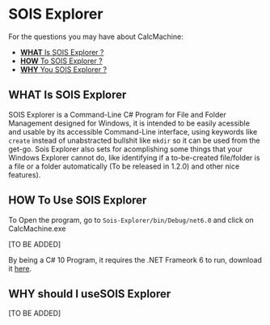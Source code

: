 # SOIS Explorer

For the questions you may have about CalcMachine:

- [**WHAT** Is SOIS Explorer ?](#id-section1)
- [**HOW**  To SOIS Explorer ?](#id-section2)
- [**WHY**  You SOIS Explorer ?](#id-section3)


<div id='id-section1'/>

## WHAT Is SOIS Explorer

SOIS Explorer is a Command-Line C# Program for File and Folder Management designed for Windows, it is intended to be easily acessible and usable by its accessible Command-Line interface, using keywords like `create` instead of unabstracted bullshit like `mkdir` so it can be used from the get-go. Sois Explorer also sets for acomplishing some things that your Windows Explorer cannot do, like identifying if a to-be-created file/folder is a file or a folder automatically (To be released in 1.2.0) and other nice features).

<div id='id-section2'/>

## HOW To Use SOIS Explorer

To Open the program, go to `Sois-Explorer/bin/Debug/net6.0` and click on CalcMachine.exe

[TO BE ADDED]

By being a C# 10 Program, it requires the .NET Frameork 6 to run, download it [here](https://dotnet.microsoft.com/en-us/download/dotnet/6.0).

<div id='id-section3'/>

## WHY should I useSOIS Explorer

[TO BE ADDED]
